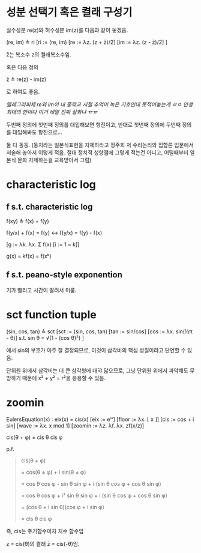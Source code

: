 # 성분 선택기 혹은 켤래 구성기

실수성분 re(z)와 허수성분 im(z)를 다음과 같이 놓겠음.

(re, im) ≜ ri
[ri := (re, im)
  [re := λz. (z + z̄)/2]
  [im := λz. (z - z̄)/2]
]

z̄는 복소수 z의 켤래복소수임.

혹은 다음 정의

z̄ ≜ re(z) - im(z)

로 하여도 좋음.

*텔레그라피체 re와 im이 내 중학교 시절 추억이 녹은 기호인데 못적어놓는게 ㄹㅇ 인생 최대의 한이다 이거 레알 진짜 실화냐 ㅠㅠ*

두번째 정의에 첫번째 정의를 대입해보면 항진이고, 반대로 첫번째 정의에 두번째 정의를 대입해봐도 항진으로...

둘 다 동등. (동치라는 일본식표현을 자제하라고 정주희 저 수리논리와 집합론 입문에서 저술해 놓아서 이렇게 적음. 절대 정치적 성향땜에 그렇게 적는건 아니고, 어릴때부터 일본식 문화 자제하는걸 교육받아서 그럼)

# characteristic log

## f s.t. characteristic log

f(xy) ≜ f(x) + f(y)

f(y/x) + f(x) = f(y) ↔ f(y/x) = f(y) - f(x)

[g := λk. λx. Σ f(x) [i := 1 ~ k]]

g(x) = kf(x) = f(xᵏ)

## f s.t. peano-style exponention

기가 빨리고 시간이 딸려서 미룸.

# sct function tuple

(sin, cos, tan) ≜ sct
[sct := (sin, cos, tan)
  [tan := sin/cos]
  [cos := λx. sin(½π - θ)]
  s.t.
    sin θ = √(1 - (cos θ)²)
]

에서 sin의 부호가 아주 잘 결정되므로,
이것이 삼각비의 핵심 성질이라고 단언할 수 있음.

단위원 위에서 삼각비는 더 큰 삼각형에 대햐 닮으므로, 그냥 단위원 위에서 파악해도 무방하기 때문에 x² + y² = r²을 응용할 수 있음.

# zoomin

EulersEquation(x) : eix(x) = cis(x)
[eix := eⁱˣ]
[floor := λx. ⌊ x ⌋]
[cis := cos + i sin]
[wave := λx. x mod 1]
[zoomin := λz. λf. λx. zf(x/z)]


cis(θ + φ) = cis θ cis φ

p.f.

> cis(θ + φ)
> 
>  = cos(θ ± φ) + i sin(θ ± φ)
> 
>  = cos θ cos φ - sin θ sin φ + i (sin θ cos φ + cos θ sin φ)
> 
>  = cos θ cos φ + i² sin θ sin φ + i (sin θ cos φ + cos θ sin φ)
> 
>  = (cos θ + i sin θ)(cos φ + i sin φ)
> 
>  = cis θ cis φ

즉, cis는 주기함수이자 지수 함수임

z = cis(θ)의 켤래 z̄ = cis(-θ)임.

